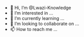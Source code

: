 - 👋 Hi, I’m @Lwazi-Knowledge
- 👀 I’m interested in ...
- 🌱 I’m currently learning ...
- 💞️ I’m looking to collaborate on ...
- 📫 How to reach me ...

<!---
Lwazi-Knowledge/Lwazi-Knowledge is a ✨ special ✨ repository because its `README.md` (this file) appears on your GitHub profile.
You can click the Preview link to take a look at your changes.
--->
